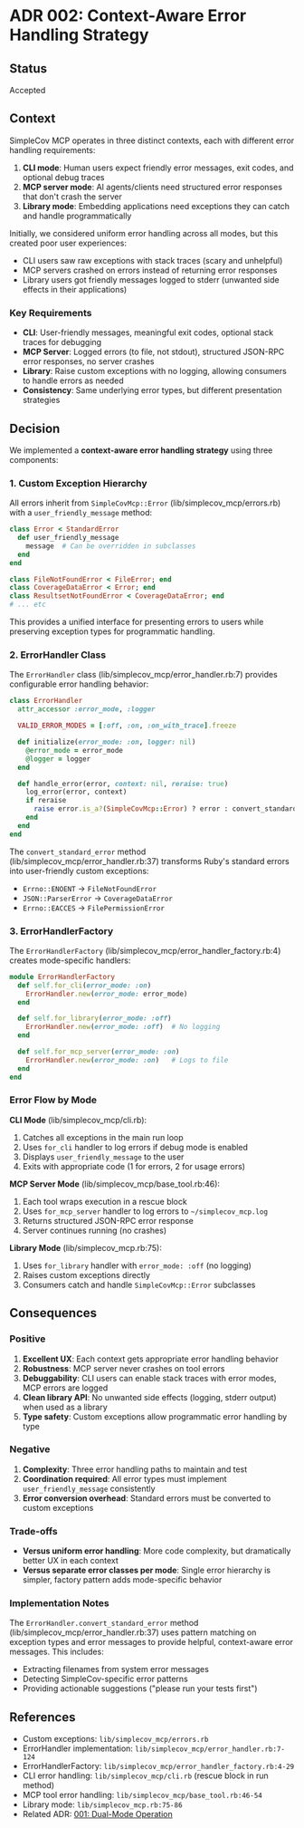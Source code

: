 # ADR 002: Context-Aware Error Handling Strategy

## Status

Accepted

## Context

SimpleCov MCP operates in three distinct contexts, each with different error handling requirements:

1. **CLI mode**: Human users expect friendly error messages, exit codes, and optional debug traces
2. **MCP server mode**: AI agents/clients need structured error responses that don't crash the server
3. **Library mode**: Embedding applications need exceptions they can catch and handle programmatically

Initially, we considered uniform error handling across all modes, but this created poor user experiences:

- CLI users saw raw exceptions with stack traces (scary and unhelpful)
- MCP servers crashed on errors instead of returning error responses
- Library users got friendly messages logged to stderr (unwanted side effects in their applications)

### Key Requirements

- **CLI**: User-friendly messages, meaningful exit codes, optional stack traces for debugging
- **MCP Server**: Logged errors (to file, not stdout), structured JSON-RPC error responses, no server crashes
- **Library**: Raise custom exceptions with no logging, allowing consumers to handle errors as needed
- **Consistency**: Same underlying error types, but different presentation strategies

## Decision

We implemented a **context-aware error handling strategy** using three components:

### 1. Custom Exception Hierarchy

All errors inherit from `SimpleCovMcp::Error` (lib/simplecov_mcp/errors.rb) with a `user_friendly_message` method:

```ruby
class Error < StandardError
  def user_friendly_message
    message  # Can be overridden in subclasses
  end
end

class FileNotFoundError < FileError; end
class CoverageDataError < Error; end
class ResultsetNotFoundError < CoverageDataError; end
# ... etc
```

This provides a unified interface for presenting errors to users while preserving exception types for programmatic handling.

### 2. ErrorHandler Class

The `ErrorHandler` class (lib/simplecov_mcp/error_handler.rb:7) provides configurable error handling behavior:

```ruby
class ErrorHandler
  attr_accessor :error_mode, :logger

  VALID_ERROR_MODES = [:off, :on, :on_with_trace].freeze

  def initialize(error_mode: :on, logger: nil)
    @error_mode = error_mode
    @logger = logger
  end

  def handle_error(error, context: nil, reraise: true)
    log_error(error, context)
    if reraise
      raise error.is_a?(SimpleCovMcp::Error) ? error : convert_standard_error(error)
    end
  end
end
```

The `convert_standard_error` method (lib/simplecov_mcp/error_handler.rb:37) transforms Ruby's standard errors into user-friendly custom exceptions:

- `Errno::ENOENT` → `FileNotFoundError`
- `JSON::ParserError` → `CoverageDataError`
- `Errno::EACCES` → `FilePermissionError`

### 3. ErrorHandlerFactory

The `ErrorHandlerFactory` (lib/simplecov_mcp/error_handler_factory.rb:4) creates mode-specific handlers:

```ruby
module ErrorHandlerFactory
  def self.for_cli(error_mode: :on)
    ErrorHandler.new(error_mode: error_mode)
  end

  def self.for_library(error_mode: :off)
    ErrorHandler.new(error_mode: :off)  # No logging
  end

  def self.for_mcp_server(error_mode: :on)
    ErrorHandler.new(error_mode: :on)   # Logs to file
  end
end
```

### Error Flow by Mode

**CLI Mode** (lib/simplecov_mcp/cli.rb):
1. Catches all exceptions in the main run loop
2. Uses `for_cli` handler to log errors if debug mode is enabled
3. Displays `user_friendly_message` to the user
4. Exits with appropriate code (1 for errors, 2 for usage errors)

**MCP Server Mode** (lib/simplecov_mcp/base_tool.rb:46):
1. Each tool wraps execution in a rescue block
2. Uses `for_mcp_server` handler to log errors to `~/simplecov_mcp.log`
3. Returns structured JSON-RPC error response
4. Server continues running (no crashes)

**Library Mode** (lib/simplecov_mcp.rb:75):
1. Uses `for_library` handler with `error_mode: :off` (no logging)
2. Raises custom exceptions directly
3. Consumers catch and handle `SimpleCovMcp::Error` subclasses

## Consequences

### Positive

1. **Excellent UX**: Each context gets appropriate error handling behavior
2. **Robustness**: MCP server never crashes on tool errors
3. **Debuggability**: CLI users can enable stack traces with error modes, MCP errors are logged
4. **Clean library API**: No unwanted side effects (logging, stderr output) when used as a library
5. **Type safety**: Custom exceptions allow programmatic error handling by type

### Negative

1. **Complexity**: Three error handling paths to maintain and test
2. **Coordination required**: All error types must implement `user_friendly_message` consistently
3. **Error conversion overhead**: Standard errors must be converted to custom exceptions

### Trade-offs

- **Versus uniform error handling**: More code complexity, but dramatically better UX in each context
- **Versus separate error classes per mode**: Single error hierarchy is simpler, factory pattern adds mode-specific behavior

### Implementation Notes

The `ErrorHandler.convert_standard_error` method (lib/simplecov_mcp/error_handler.rb:37) uses pattern matching on exception types and error messages to provide helpful, context-aware error messages. This includes:

- Extracting filenames from system error messages
- Detecting SimpleCov-specific error patterns
- Providing actionable suggestions ("please run your tests first")

## References

- Custom exceptions: `lib/simplecov_mcp/errors.rb`
- ErrorHandler implementation: `lib/simplecov_mcp/error_handler.rb:7-124`
- ErrorHandlerFactory: `lib/simplecov_mcp/error_handler_factory.rb:4-29`
- CLI error handling: `lib/simplecov_mcp/cli.rb` (rescue block in run method)
- MCP tool error handling: `lib/simplecov_mcp/base_tool.rb:46-54`
- Library mode: `lib/simplecov_mcp.rb:75-86`
- Related ADR: [001: Dual-Mode Operation](001-x-arch-decision.md)
